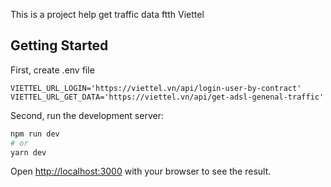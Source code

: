 This is a project help get traffic data ftth Viettel

## Getting Started

First, create .env file
```
VIETTEL_URL_LOGIN='https://viettel.vn/api/login-user-by-contract'
VIETTEL_URL_GET_DATA='https://viettel.vn/api/get-adsl-genenal-traffic'
```
Second, run the development server:


```bash
npm run dev
# or
yarn dev
```

Open [http://localhost:3000](http://localhost:3000) with your browser to see the result.
